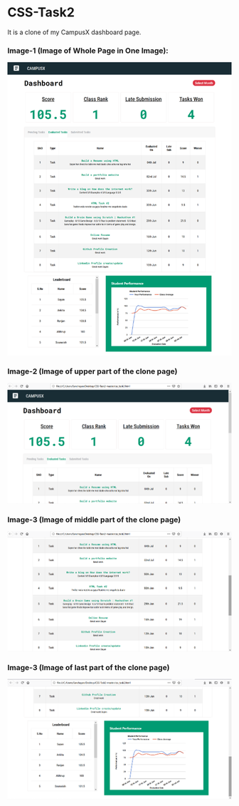 # CSS-Task2

It is a clone of my CampusX dashboard page.

### Image-1 (Image of Whole Page in One Image):
![alt text](https://github.com/Sayan-Roy-729/CSS-Task2/blob/master/image/4.png)

### Image-2 (Image of upper part of the clone page)
![alt text](https://github.com/Sayan-Roy-729/CSS-Task2/blob/master/image/1.png)

### Image-3 (Image of middle part of the clone page)
![alt text](https://github.com/Sayan-Roy-729/CSS-Task2/blob/master/image/2.png)

### Image-3 (Image of last part of the clone page)
![alt text](https://github.com/Sayan-Roy-729/CSS-Task2/blob/master/image/3.png)
